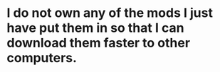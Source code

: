 # I do not own any of the mods I just have put them in so that I can download them faster to other computers.
